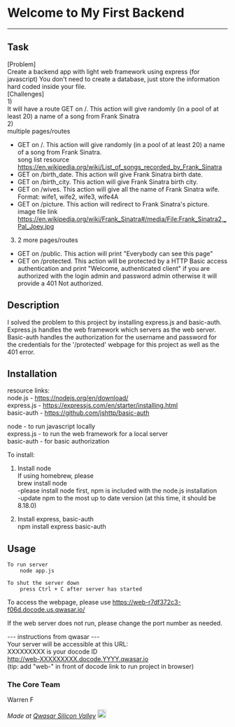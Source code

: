 # Welcome to My First Backend
***

## Task
[Problem]  
Create a backend app with light web framework using express (for javascript)
You don't need to create a database, just store the information hard coded inside your file.  
[Challenges]  
1)  
It will have a route GET on /. This action will give randomly (in a pool of at least 20) a name of a song from Frank Sinatra  
2)  
multiple pages/routes  
- GET on /. This action will give randomly (in a pool of at least 20) a name of a song from Frank Sinatra.  
    song list resource https://en.wikipedia.org/wiki/List_of_songs_recorded_by_Frank_Sinatra
- GET on /birth_date. This action will give Frank Sinatra birth date.
- GET on /birth_city. This action will give Frank Sinatra birth city.
- GET on /wives. This action will give all the name of Frank Sinatra wife.
    Format: wife1, wife2, wife3, wife4A
- GET on /picture. This action will redirect to Frank Sinatra's picture.
    image file link https://en.wikipedia.org/wiki/Frank_Sinatra#/media/File:Frank_Sinatra2,_Pal_Joey.jpg
3)  
    2 more pages/routes  
- GET on /public. This action will print "Everybody can see this page"
- GET on /protected. This action will be protected by a HTTP Basic access authentication 
    and print "Welcome, authenticated client" if you are authorized with the login admin 
    and password admin otherwise it will provide a 401 Not authorized.

## Description
I solved the problem to this project by installing express.js and basic-auth. Express.js handles the web framework which servers as the web server. Basic-auth handles the authorization for the username and password for the credentials for the '/protected' webpage for this project as well as the 401 error.

## Installation
resource links:  
node.js - https://nodejs.org/en/download/  
express.js - https://expressjs.com/en/starter/installing.html  
basic-auth - https://github.com/jshttp/basic-auth  

node - to run javascript locally  
express.js - to run the web framework for a local server  
basic-auth - for basic authorization  

To install:
1) Install node  
If using homebrew, please  
    brew install node  
-please install node first, npm is included with the node.js installation  
-update npm to the most up to date version (at this time, it should be 8.18.0)  

2) Install express, basic-auth  
    npm install express basic-auth  
## Usage
```
To run server
    node app.js
```

``` 
To shut the server down
    press Ctrl + C after server has started
```

To access the webpage, please use
    https://web-r7df372c3-f06d.docode.us.qwasar.io/

If the web server does not run, please change the port number as needed.

--- instructions from qwasar ---  
Your server will be accessible at this URL:  
XXXXXXXXX is your docode ID  
http://web-XXXXXXXXX.docode.YYYY.qwasar.io  
(tip: add "web-" in front of docode link to run project in browser)  

### The Core Team
Warren F  

<span><i>Made at <a href='https://qwasar.io'>Qwasar Silicon Valley</a></i></span>
<span><img alt='Qwasar Silicon Valley Logo' src='https://storage.googleapis.com/qwasar-public/qwasar-logo_50x50.png' width='20px'></span>
